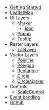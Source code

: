 * [Getting Started](getting-started)
* [LeafletMap](components/LeafletMap)
* UI Layers
    - [Marker](components/Marker)
        - [Icon](components/Icon)
    - [Popup](components/Popup)
    - [Tooltip](components/Tooltip)
* Raster Layers
    - [TileLayer](components/TileLayer)
* Vector Layers
    - [Polyline](components/Polyline)
    - [Polygon](components/Polygon)
    - [Rectangle](components/Rectangle)
    - [Circle](components/Circle)
    - [CircleMarker](components/CircleMarker)
* Controls
    - [ScaleControl](components/ScaleControl)
* [Event handling](event-handling)
* [Github](https://github.com/ngyewch/svelte-leaflet)
